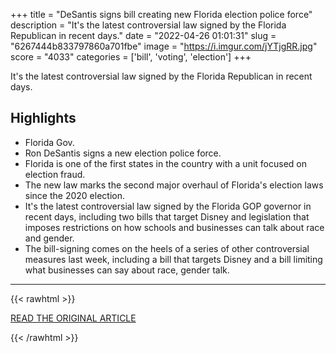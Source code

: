 +++
title = "DeSantis signs bill creating new Florida election police force"
description = "It's the latest controversial law signed by the Florida Republican in recent days."
date = "2022-04-26 01:01:31"
slug = "6267444b833797860a701fbe"
image = "https://i.imgur.com/jYTjgRR.jpg"
score = "4033"
categories = ['bill', 'voting', 'election']
+++

It's the latest controversial law signed by the Florida Republican in recent days.

## Highlights

- Florida Gov.
- Ron DeSantis signs a new election police force.
- Florida is one of the first states in the country with a unit focused on election fraud.
- The new law marks the second major overhaul of Florida's election laws since the 2020 election.
- It's the latest controversial law signed by the Florida GOP governor in recent days, including two bills that target Disney and legislation that imposes restrictions on how schools and businesses can talk about race and gender.
- The bill-signing comes on the heels of a series of other controversial measures last week, including a bill that targets Disney and a bill limiting what businesses can say about race, gender talk.

---

{{< rawhtml >}}
  <p class="article-category">
    <a target="_blank" href="https://www.cnn.com/2022/04/25/politics/desantis-florida-election-bill-signing/index.html">READ THE ORIGINAL ARTICLE</a>
  </p>
{{< /rawhtml >}}
